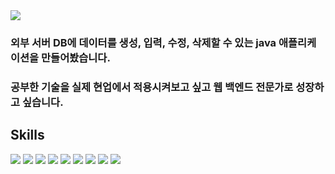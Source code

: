 <img src="https://capsule-render.vercel.app/api?type=waving&color=#feb2a2&height=200&section=header&text=🔥열정을%20담은%20신입%20개발자%20입니다🔥&fontSize=45" />
<h3>외부 서버 DB에 데이터를 생성, 입력, 수정, 삭제할 수 있는 java 애플리케이션을 만들어봤습니다.</h3>
<h3>공부한 기술을 실제 현업에서 적용시켜보고 싶고 웹 백엔드 전문가로 성장하고 싶습니다.</h3>

<h2>Skills</h2>
<img src="https://img.shields.io/badge/JSON-000000?style=flat&logo=JSON&logoColor=white"/>
<img src="https://img.shields.io/badge/MariaDB-003545?style=flat&logo=MariaDB&logoColor=white"/>
<img src="https://img.shields.io/badge/MySQL-4479A1?style=flat&logo=MySQL&logoColor=white"/>
<img src="https://img.shields.io/badge/Oracle-F80000?style=flat&logo=Oracle&logoColor=white"/>
<img src="https://img.shields.io/badge/Python-3776AB?style=flat&logo=Python&logoColor=white"/>
<img src="https://img.shields.io/badge/JAVA-007396?style=flat&logo=JAVA&logoColor=white"/>
<img src="https://img.shields.io/badge/HTML5-E34F26?style=flat&logo=HTML5&logoColor=white"/>
<img src="https://img.shields.io/badge/CSS3-1572B6?style=flat&logo=CSS3&logoColor=white"/>
<img src="https://img.shields.io/badge/JavaScript-F7DF1E?style=flat&logo=JavaScript&logoColor=white"/>


